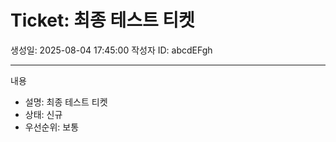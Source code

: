 # Ticket: 최종 테스트 티켓

생성일: 2025-08-04 17:45:00
작성자 ID: abcdEFgh

---

내용
- 설명: 최종 테스트 티켓
- 상태: 신규
- 우선순위: 보통
